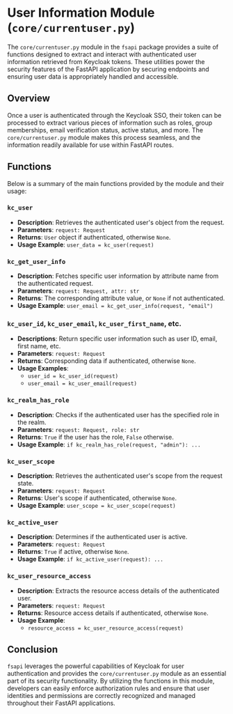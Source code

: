 # User Information Module (`core/currentuser.py`)

The `core/currentuser.py` module in the `fsapi` package provides a suite of functions designed to extract and interact with authenticated user information retrieved from Keycloak tokens. These utilities power the security features of the FastAPI application by securing endpoints and ensuring user data is appropriately handled and accessible.

## Overview

Once a user is authenticated through the Keycloak SSO, their token can be processed to extract various pieces of information such as roles, group memberships, email verification status, active status, and more. The `core/currentuser.py` module makes this process seamless, and the information readily available for use within FastAPI routes.

## Functions

Below is a summary of the main functions provided by the module and their usage:

### `kc_user`

- **Description**: Retrieves the authenticated user's object from the request.
- **Parameters**: `request: Request`
- **Returns**: `User` object if authenticated, otherwise `None`.
- **Usage Example**: `user_data = kc_user(request)`

### `kc_get_user_info`

- **Description**: Fetches specific user information by attribute name from the authenticated request.
- **Parameters**: `request: Request, attr: str`
- **Returns**: The corresponding attribute value, or `None` if not authenticated.
- **Usage Example**: `user_email = kc_get_user_info(request, "email")`

### `kc_user_id`, `kc_user_email`, `kc_user_first_name`, etc.

- **Descriptions**: Return specific user information such as user ID, email, first name, etc.
- **Parameters**: `request: Request`
- **Returns**: Corresponding data if authenticated, otherwise `None`.
- **Usage Examples**: 
  - `user_id = kc_user_id(request)`
  - `user_email = kc_user_email(request)`

### `kc_realm_has_role`

- **Description**: Checks if the authenticated user has the specified role in the realm.
- **Parameters**: `request: Request, role: str`
- **Returns**: `True` if the user has the role, `False` otherwise.
- **Usage Example**: `if kc_realm_has_role(request, "admin"): ...`

### `kc_user_scope`

- **Description**: Retrieves the authenticated user's scope from the request state.
- **Parameters**: `request: Request`
- **Returns**: User's scope if authenticated, otherwise `None`.
- **Usage Example**: `user_scope = kc_user_scope(request)`

### `kc_active_user`

- **Description**: Determines if the authenticated user is active.
- **Parameters**: `request: Request`
- **Returns**: `True` if active, otherwise `None`.
- **Usage Example**: `if kc_active_user(request): ...`

### `kc_user_resource_access`

- **Description**: Extracts the resource access details of the authenticated user.
- **Parameters**: `request: Request`
- **Returns**: Resource access details if authenticated, otherwise `None`.
- **Usage Example**: 
  - `resource_access = kc_user_resource_access(request)`

## Conclusion

`fsapi` leverages the powerful capabilities of Keycloak for user authentication and provides the `core/currentuser.py` module as an essential part of its security functionality. By utilizing the functions in this module, developers can easily enforce authorization rules and ensure that user identities and permissions are correctly recognized and managed throughout their FastAPI applications.